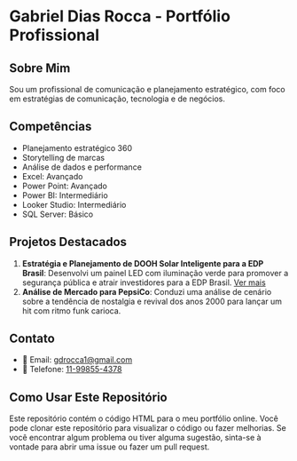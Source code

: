 # Gabriel Dias Rocca - Portfólio Profissional

## Sobre Mim
Sou um profissional de comunicação e planejamento estratégico, com foco em estratégias de comunicação, tecnologia e de negócios.

## Competências
- Planejamento estratégico 360
- Storytelling de marcas
- Análise de dados e performance
- Excel: Avançado
- Power Point: Avançado
- Power BI: Intermediário
- Looker Studio: Intermediário
- SQL Server: Básico

## Projetos Destacados
1. **Estratégia e Planejamento de DOOH Solar Inteligente para a EDP Brasil**: Desenvolvi um painel LED com iluminação verde para promover a segurança pública e atrair investidores para a EDP Brasil. [Ver mais](./media/Projeto_DOOH%20Solar%20Inteligente_EDP%20B2C.pdf)
2. **Análise de Mercado para PepsiCo**: Conduzi uma análise de cenário sobre a tendência de nostalgia e revival dos anos 2000 para lançar um hit com ritmo funk carioca.

## Contato
- 📧 Email: [gdrocca1@gmail.com](mailto:gdrocca1@gmail.com)
- 📱 Telefone: [11-99855-4378](tel:+5511998554378)

## Como Usar Este Repositório
Este repositório contém o código HTML para o meu portfólio online. Você pode clonar este repositório para visualizar o código ou fazer melhorias. Se você encontrar algum problema ou tiver alguma sugestão, sinta-se à vontade para abrir uma issue ou fazer um pull request.
